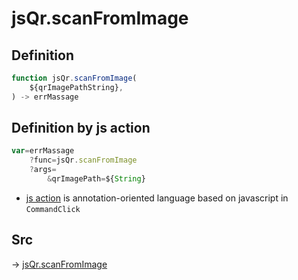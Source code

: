 # jsQr.scanFromImage

## Definition

```js.js
function jsQr.scanFromImage(
	${qrImagePathString},
) -> errMassage
```


## Definition by js action

```js.js
var=errMassage
	?func=jsQr.scanFromImage
	?args=
		&qrImagePath=${String}
```

- [js action](#) is annotation-oriented language based on javascript in `CommandClick`



## Src

-> [jsQr.scanFromImage](https://github.com/puutaro/CommandClick/blob/master/app/src/main/java/com/puutaro/commandclick/fragment_lib/terminal_fragment/js_interface/qr/JsQr.kt#L87)


